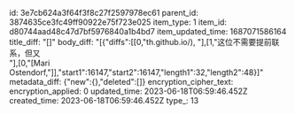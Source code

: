 id: 3e7cb624a3f64f3f8c27f2597978ec61
parent_id: 3874635ce3fc49ff90922e75f723e025
item_type: 1
item_id: d80744aad48c47d7bf5976840a1b4bd7
item_updated_time: 1687071586164
title_diff: "[]"
body_diff: "[{\"diffs\":[[0,\"th.github.io/), \"],[1,\"这位不需要提前联系，但又<br>\"],[0,\"[Mari Ostendorf,\"]],\"start1\":16147,\"start2\":16147,\"length1\":32,\"length2\":48}]"
metadata_diff: {"new":{},"deleted":[]}
encryption_cipher_text: 
encryption_applied: 0
updated_time: 2023-06-18T06:59:46.452Z
created_time: 2023-06-18T06:59:46.452Z
type_: 13